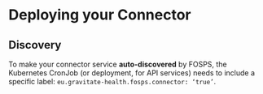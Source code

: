 # Deploying your Connector

## Discovery
To make your connector service **auto-discovered** by FOSPS, the Kubernetes CronJob (or deployment, for API services) needs to include a specific label: `eu.gravitate-health.fosps.connector: ‘true’`.